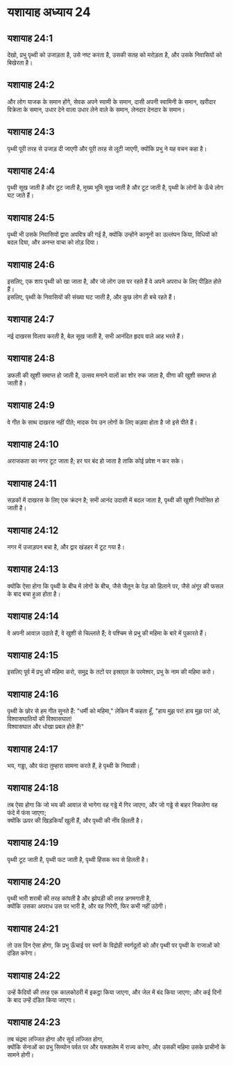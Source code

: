 # यशायाह अध्याय 24

## यशायाह 24:1  
देखो, प्रभु पृथ्वी को उजाड़ता है, उसे नष्ट करता है, उसकी सतह को मरोड़ता है, और उसके निवासियों को बिखेरता है।

## यशायाह 24:2  
और लोग याजक के समान होंगे, सेवक अपने स्वामी के समान, दासी अपनी स्वामिनी के समान, खरीदार विक्रेता के समान, उधार देने वाला उधार लेने वाले के समान, लेनदार देनदार के समान।

## यशायाह 24:3  
पृथ्वी पूरी तरह से उजाड़ दी जाएगी और पूरी तरह से लूटी जाएगी, क्योंकि प्रभु ने यह वचन कहा है।

## यशायाह 24:4  
पृथ्वी सूख जाती है और टूट जाती है, मुख्य भूमि सूख जाती है और टूट जाती है, पृथ्वी के लोगों के ऊँचे लोग घट जाते हैं।

## यशायाह 24:5  
पृथ्वी भी उसके निवासियों द्वारा अपवित्र की गई है, क्योंकि उन्होंने कानूनों का उल्लंघन किया, विधियों को बदल दिया, और अनन्त वाचा को तोड़ दिया।

## यशायाह 24:6  
इसलिए, एक शाप पृथ्वी को खा जाता है, और जो लोग उस पर रहते हैं वे अपने अपराध के लिए पीड़ित होते हैं।  
इसलिए, पृथ्वी के निवासियों की संख्या घट जाती है, और कुछ लोग ही बचे रहते हैं।

## यशायाह 24:7  
नई दाखरस विलाप करती है, बेल सूख जाती है, सभी आनंदित हृदय वाले आह भरते हैं।

## यशायाह 24:8  
डफली की खुशी समाप्त हो जाती है, उत्सव मनाने वालों का शोर रुक जाता है, वीणा की खुशी समाप्त हो जाती है।

## यशायाह 24:9  
वे गीत के साथ दाखरस नहीं पीते; मादक पेय उन लोगों के लिए कड़वा होता है जो इसे पीते हैं।

## यशायाह 24:10  
अराजकता का नगर टूट जाता है; हर घर बंद हो जाता है ताकि कोई प्रवेश न कर सके।

## यशायाह 24:11  
सड़कों में दाखरस के लिए एक क्रंदन है; सभी आनंद उदासी में बदल जाता है, पृथ्वी की खुशी निर्वासित हो जाती है।

## यशायाह 24:12  
नगर में उजाड़पन बचा है, और द्वार खंडहर में टूट गया है।

## यशायाह 24:13  
क्योंकि ऐसा होगा कि पृथ्वी के बीच में लोगों के बीच, जैसे जैतून के पेड़ को हिलाने पर, जैसे अंगूर की फसल के बाद बचा हुआ होता है।

## यशायाह 24:14  
वे अपनी आवाज़ उठाते हैं, वे खुशी से चिल्लाते हैं; वे पश्चिम से प्रभु की महिमा के बारे में पुकारते हैं।

## यशायाह 24:15  
इसलिए पूर्व में प्रभु की महिमा करो, समुद्र के तटों पर इस्राएल के परमेश्वर, प्रभु के नाम की महिमा करो।

## यशायाह 24:16  
पृथ्वी के छोर से हम गीत सुनते हैं: "धर्मी को महिमा," लेकिन मैं कहता हूँ, "हाय मुझ पर! हाय मुझ पर! ओ, विश्वासघातियों की विश्वासघात!  
विश्वासघात और धोखा प्रबल होते हैं!"

## यशायाह 24:17  
भय, गड्ढा, और फंदा तुम्हारा सामना करते हैं, हे पृथ्वी के निवासी।

## यशायाह 24:18  
तब ऐसा होगा कि जो भय की आवाज़ से भागेगा वह गड्ढे में गिर जाएगा, और जो गड्ढे से बाहर निकलेगा वह फंदे में फंस जाएगा;  
क्योंकि ऊपर की खिड़कियाँ खुली हैं, और पृथ्वी की नींव हिलती है।

## यशायाह 24:19  
पृथ्वी टूट जाती है, पृथ्वी फट जाती है, पृथ्वी हिंसक रूप से हिलती है।

## यशायाह 24:20  
पृथ्वी भारी शराबी की तरह कांपती है और झोपड़ी की तरह डगमगाती है,  
क्योंकि उसका अपराध उस पर भारी है, और वह गिरेगी, फिर कभी नहीं उठेगी।

## यशायाह 24:21  
तो उस दिन ऐसा होगा, कि प्रभु ऊँचाई पर स्वर्ग के विद्रोही स्वर्गदूतों को और पृथ्वी पर पृथ्वी के राजाओं को दंडित करेगा।

## यशायाह 24:22  
उन्हें कैदियों की तरह एक कालकोठरी में इकट्ठा किया जाएगा, और जेल में बंद किया जाएगा; और कई दिनों के बाद उन्हें दंडित किया जाएगा।

## यशायाह 24:23  
तब चंद्रमा लज्जित होगा और सूर्य लज्जित होगा,  
क्योंकि सेनाओं का प्रभु सिय्योन पर्वत पर और यरूशलेम में राज्य करेगा, और उसकी महिमा उसके प्राचीनों के सामने होगी।
